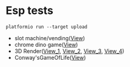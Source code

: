 # Esp tests

```
platformio run --target upload
```

- slot machine/vending([View](Slot_Machine))
- chrome dino game([View](Dino_Game))
- 3D Render([View_1](3D_1), [View_2](3D_2), [View_3](3D_3), [View_4](3D_4))
- Conway'sGameOfLife([View](GameOfLife))
